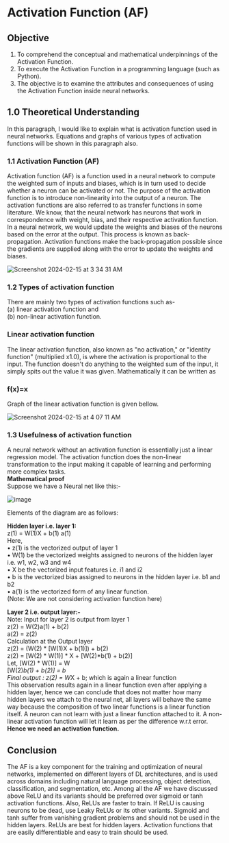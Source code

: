 <h1> Activation Function (AF)</h1>

## Objective
1. To comprehend the conceptual and mathematical underpinnings of the Activation Function.
2. To execute the Activation Function in a programming language (such as Python).
3. The objective is to examine the attributes and consequences of using the Activation     Function inside neural networks.
## 1.0	Theoretical Understanding
In this paragraph, I would like to explain what is activation function used in neural networks. Equations and graphs of various types of activation functions will be shown in this paragraph also.
### 1.1 Activation Function (AF)
Activation function (AF) is a function used in a neural network to compute the weighted sum of inputs and biases, which is in turn used to decide whether a neuron can be activated or not. The purpose of the activation function is to introduce non-linearity into the output of a neuron. The activation functions are also referred to as transfer functions in some literature.
We know, that the neural network has neurons that work in correspondence with weight, bias, and their respective activation function. In a neural network, we would update the weights and biases of the neurons based on the error at the output. This process is known as back-propagation. Activation functions make the back-propagation possible since the gradients are supplied along with the error to update the weights and biases.

![Screenshot 2024-02-15 at 3 34 31 AM](https://github.com/md-abu-shayid/Deep_Learning_Assignment_01/assets/118624581/012bdaff-588c-4b29-a2a1-b5bd9197566b)

### 1.2 Types of activation function
There are mainly two types of activation functions such as- <br>
(a)    linear activation function and <br>
(b)    non-linear activation function.

### Linear activation function
The linear activation function, also known as "no activation," or "identity function" (multiplied x1.0), is where the activation is proportional to the input. The function doesn't do anything to the weighted sum of the input, it simply spits out the value it was given. Mathematically it can be written as
### f(x)=x
Graph of the linear activation function is given bellow.

![Screenshot 2024-02-15 at 4 07 11 AM](https://github.com/md-abu-shayid/Deep_Learning_Assignment_01/assets/118624581/d613150c-aed7-4939-b9d9-573a4fe1cef2)

### 1.3 Usefulness of activation function
A neural network without an activation function is essentially just a linear regression model. The activation function does the non-linear transformation to the input making it capable of learning and performing more complex tasks. <br>
<b>Mathematical proof</b><br>
Suppose we have a Neural net like this:-

![image](https://github.com/md-abu-shayid/Deep_Learning_Assignment_01/assets/118624581/91fa5ef2-b0f6-403a-bad5-90c59947bb4e)

Elements of the diagram are as follows:

<b>Hidden layer i.e. layer 1:</b><br>
z(1) = W(1)X + b(1) a(1) <br>
Here, <br>
•	z(1) is the vectorized output of layer 1 <br>
•	W(1) be the vectorized weights assigned to neurons of the hidden layer i.e. w1, w2, w3 and w4 <br>
•	X be the vectorized input features i.e. i1 and i2 <br>
•	b is the vectorized bias assigned to neurons in the hidden layer i.e. b1 and b2 <br>
•	a(1) is the vectorized form of any linear function. <br>
(Note: We are not considering activation function here)

<b>Layer 2 i.e. output layer:- </b><br>
Note: Input for layer 2 is output from layer 1 <br>
z(2) = W(2)a(1) + b(2)  <br>
a(2) = z(2) <br>
Calculation at the Output layer <br>
z(2) = (W(2) * [W(1)X + b(1)]) + b(2) <br>
z(2) = [W(2) * W(1)] * X + [W(2)*b(1) + b(2)] <br>
Let, 
    [W(2) * W(1)] = W <br>
    [W(2)*b(1) + b(2)] = b <br>
Final output : z(2) = W*X + b; which is again a linear function <br>
This observation results again in a linear function even after applying a hidden layer, hence we can conclude that does not matter how many hidden layers we attach to the neural net, all layers will behave the same way because the composition of two linear functions is a linear function itself. A neuron can not learn with just a linear function attached to it. A non-linear activation function will let it learn as per the difference w.r.t error. <b> Hence we need an activation function. </b>
## Conclusion
The AF is a key component for the training and optimization of neural networks, implemented on different layers of DL architectures, and is used across domains including natural language processing, object detection, classification, and segmentation, etc.
Among all the AF we have discussed above ReLU and its variants should be preferred over sigmoid or tanh activation functions. Also, ReLUs are faster to train. If ReLU is causing neurons to be dead, use Leaky ReLUs or its other variants. Sigmoid and tanh suffer from vanishing gradient problems and should not be used in the hidden layers. ReLUs are best for hidden layers. Activation functions that are easily differentiable and easy to train should be used.

